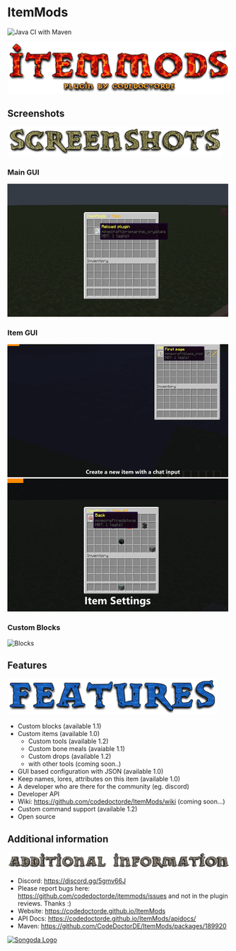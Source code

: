 # ItemMods
![Java CI with Maven](https://github.com/CodeDoctorDE/ItemMods/workflows/Java%20CI%20with%20Maven/badge.svg)

![Title Logo](./assets/ItemMods.png)

## Screenshots

![Screenshot Logo](./assets/Screenshots.png)

### Main GUI

![Main GUI](./assets/main_page.gif)

### Item GUI

![New GUI](./assets/item_new_page.gif)
![Item-Settings GUI](./assets/item_settings_page.gif)

### Custom Blocks

![Blocks](./assets/Blocks.gif)

## Features

![Features Logo](./assets/Features.png)

* Custom blocks (available 1.1)​
* Custom items (available 1.0)​
  * Custom tools (available 1.2)
  * Custom bone meals (avaiable 1.1)
  * Custom drops (available 1.2)​
  * with other tools (coming soon..)​
* GUI based configuration with JSON (available 1.0)​
* Keep names, lores, attributes on this item (available 1.0)​
* A developer who are there for the community (eg. discord)​
* Developer API​
* Wiki: https://github.com/codedoctorde/ItemMods/wiki (coming soon...)​
* Custom command support (available 1.2)​
* Open source​

## Additional information

![Additional information Logo](./assets/Additional-information.png)

* Discord: <https://discord.gg/5gmv66J>
* Please report bugs here: <https://github.com/codedoctorde/itemmods/issues> and not in the plugin reviews. Thanks :)
* Website: <https://codedoctorde.github.io/ItemMods>
* API Docs: <https://codedoctorde.github.io/ItemMods/apidocs/>
* Maven: <https://github.com/CodeDoctorDE/ItemMods/packages/189920>

[![Songoda Logo](https://cdn2.songoda.com/branding/icon.png)](https://songoda.com/marketplace/product/itemmods-your-itemblock-modification-plugin-itemmods.162)
